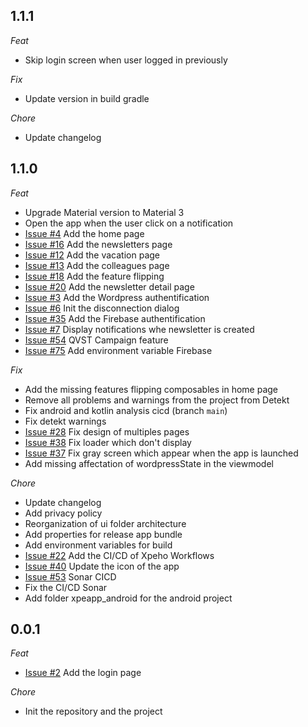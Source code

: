 ## 1.1.1

_Feat_

- Skip login screen when user logged in previously

_Fix_

- Update version in build gradle

_Chore_

- Update changelog

## 1.1.0

_Feat_

- Upgrade Material version to Material 3
- Open the app when the user click on a notification
- [Issue #4](https://github.com/XPEHO/XpeApp/issues/4) Add the home page
- [Issue #16](https://github.com/XPEHO/XpeApp/issues/16) Add the newsletters page
- [Issue #12](https://github.com/XPEHO/XpeApp/issues/12) Add the vacation page
- [Issue #13](https://github.com/XPEHO/XpeApp/issues/13) Add the colleagues page
- [Issue #18](https://github.com/XPEHO/XpeApp/issues/18) Add the feature flipping
- [Issue #20](https://github.com/XPEHO/XpeApp/issues/20) Add the newsletter detail page
- [Issue #3](https://github.com/XPEHO/XpeApp/issues/3) Add the Wordpress authentification
- [Issue #6](https://github.com/XPEHO/XpeApp/issues/6) Init the disconnection dialog
- [Issue #35](https://github.com/XPEHO/XpeApp/issues/35) Add the Firebase authentification
- [Issue #7](https://github.com/XPEHO/XpeApp/issues/7) Display notifications whe newsletter is created
- [Issue #54](https://github.com/XPEHO/XpeApp/issues/56) QVST Campaign feature
- [Issue #75](https://github.com/XPEHO/XpeApp/pull/75) Add environment variable Firebase 

_Fix_

- Add the missing features flipping composables in home page
- Remove all problems and warnings from the project from Detekt
- Fix android and kotlin analysis cicd (branch `main`)
- Fix detekt warnings
- [Issue #28](https://github.com/XPEHO/XpeApp/issues/28) Fix design of multiples pages
- [Issue #38](https://github.com/XPEHO/XpeApp/issues/38) Fix loader which don't display
- [Issue #37](https://github.com/XPEHO/XpeApp/issues/37) Fix gray screen which appear when the app is launched
- Add missing affectation of wordpressState in the viewmodel

_Chore_

- Update changelog
- Add privacy policy
- Reorganization of ui folder architecture
- Add properties for release app bundle
- Add environment variables for build
- [Issue #22](https://github.com/XPEHO/XpeApp/issues/22) Add the CI/CD of Xpeho Workflows
- [Issue #40](https://github.com/XPEHO/XpeApp/issues/40) Update the icon of the app
- [Issue #53](https://github.com/XPEHO/XpeApp/issues/53) Sonar CICD
- Fix the CI/CD Sonar
- Add folder xpeapp_android for the android project

## 0.0.1

_Feat_

- [Issue #2](https://github.com/XPEHO/XpeApp/issues/2) Add the login page

_Chore_

- Init the repository and the project
